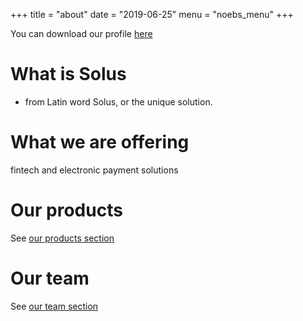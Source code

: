 +++
title = "about"
date = "2019-06-25"
menu = "noebs_menu"
+++

You can download our profile [here](/assets/profile.pdf)

# What is Solus

- from Latin word Solus, or the unique solution.

# What we are offering

fintech and electronic payment solutions

# Our products

See [our products section](/products)

# Our team

See [our team section](/team)
